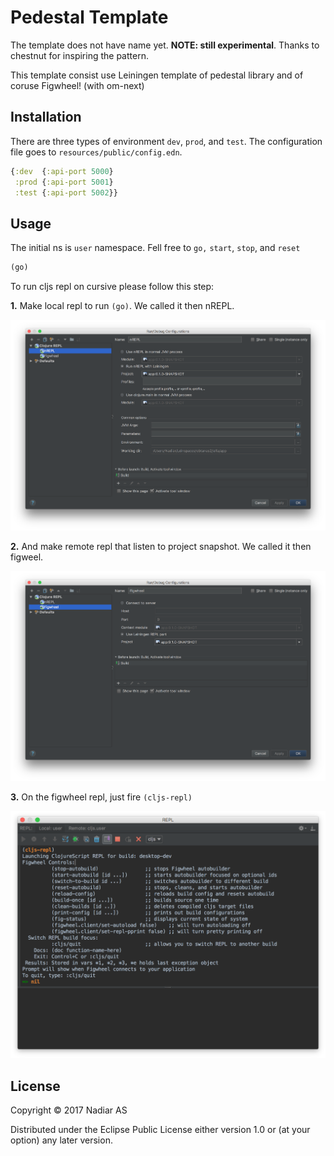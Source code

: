 # Pedestal Template

The template does not have name yet. **NOTE: still experimental**. Thanks to chestnut for inspiring the pattern.

This template consist use Leiningen template of pedestal library and of coruse Figwheel! (with om-next)

## Installation

There are three types of environment `dev`, `prod`, and `test`. The configuration file goes to `resources/public/config.edn`.

```clojure
{:dev  {:api-port 5000}
 :prod {:api-port 5001}
 :test {:api-port 5002}}
 ```


## Usage

The initial ns is `user` namespace. Fell free to `go,` `start`, `stop`, and `reset`

```clojure
(go)
```

To run cljs repl on cursive please follow this step:

**1.** Make local repl to run `(go)`. We called it then nREPL.

![step 1](doc/img/nrepl.png)

**2.** And make remote repl that listen to project snapshot. We called it then figweel.

![step 2](doc/img/figwheel.png)

**3.** On the figwheel repl, just fire `(cljs-repl)`

![step 3](doc/img/cljs-repl.png)

## License

Copyright © 2017 Nadiar AS

Distributed under the Eclipse Public License either version 1.0 or (at
your option) any later version.
